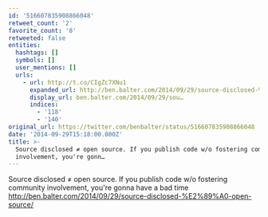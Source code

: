 ```yaml
---
id: '516607835908866048'
retweet_count: '2'
favorite_count: '8'
retweeted: false
entities:
  hashtags: []
  symbols: []
  user_mentions: []
  urls:
    - url: http://t.co/CIgZc7XNu1
      expanded_url: http://ben.balter.com/2014/09/29/source-disclosed-%E2%89%A0-open-source/
      display_url: ben.balter.com/2014/09/29/sou…
      indices:
        - '118'
        - '140'
original_url: https://twitter.com/benbalter/status/516607835908866048
date: '2014-09-29T15:18:00.000Z'
title: >-
  Source disclosed ≠ open source. If you publish code w/o fostering community
  involvement, you're gonn…
---
```


Source disclosed ≠ open source. If you publish code w/o fostering community involvement, you're gonna have a bad time http://ben.balter.com/2014/09/29/source-disclosed-%E2%89%A0-open-source/